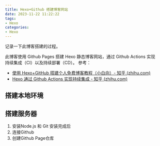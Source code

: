 ```yaml
---
title: Hexo+Github 搭建博客网站
date: 2023-11-22 11:22:22
tags:
- Hexo
categories:
- Hexo
---
```


记录一下此博客搭建的过程。

此博客使用 Github Pages 搭建 Hexo 静态博客网站，通过 Github Actions 实现持续集成（CI）以及持续部署（CD）。
参考：
- [使用 Hexo+GitHub 搭建个人免费博客教程（小白向）- 知乎 (zhihu.com)](https://zhuanlan.zhihu.com/p/60578464)
- [Hexo 通过 Github Actions 实现持续集成 - 知乎 (zhihu.com)](https://zhuanlan.zhihu.com/p/137867759)

<!--more-->

## 搭建本地环境

## 搭建服务器
   1. 安装Node.js 和 Git
    安装完成后
2. 连接Github
3. 创建Github Page仓库

<!--stackedit_data:
eyJoaXN0b3J5IjpbMTExNzQ3NTg3MV19
-->
